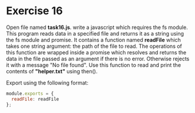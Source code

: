 # Exercise 16

Open file named **task16.js**. write a javascript which requires the fs module. 
This program reads data in a specified file and returns it as a string using the fs module and promise. 
It contains a function named **readFile** which takes one string argument: the path of the file to read. 
The operations of this function are wrapped inside a promise which resolves and returns the data 
in the file passed as an argument if there is no error. Otherwise rejects it with a message "No file found".
Use this function to read and print the contents of **"helper.txt"** using then().

Export using the following format:

```js
module.exports = {
  readFile: readFile
};
```
